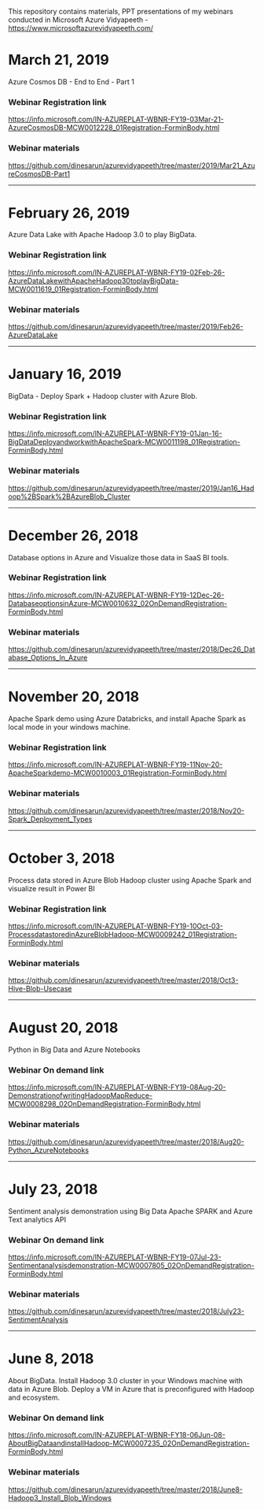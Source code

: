This repository contains materials, PPT presentations of my webinars conducted in Microsoft Azure Vidyapeeth - https://www.microsoftazurevidyapeeth.com/

# March 21, 2019
Azure Cosmos DB - End to End - Part 1
### Webinar Registration link
https://info.microsoft.com/IN-AZUREPLAT-WBNR-FY19-03Mar-21-AzureCosmosDB-MCW0012228_01Registration-ForminBody.html
### Webinar materials
https://github.com/dinesarun/azurevidyapeeth/tree/master/2019/Mar21_AzureCosmosDB-Part1

----------------------------------------------------------------------------------------------------------------------------------------

# February 26, 2019
Azure Data Lake with Apache Hadoop 3.0 to play BigData.
### Webinar Registration link
https://info.microsoft.com/IN-AZUREPLAT-WBNR-FY19-02Feb-26-AzureDataLakewithApacheHadoop30toplayBigData-MCW0011619_01Registration-ForminBody.html 
### Webinar materials
https://github.com/dinesarun/azurevidyapeeth/tree/master/2019/Feb26-AzureDataLake  

----------------------------------------------------------------------------------------------------------------------------------------

# January 16, 2019
BigData - Deploy Spark + Hadoop cluster with Azure Blob.
### Webinar Registration link
https://info.microsoft.com/IN-AZUREPLAT-WBNR-FY19-01Jan-16-BigDataDeployandworkwithApacheSpark-MCW0011198_01Registration-ForminBody.html 
### Webinar materials
https://github.com/dinesarun/azurevidyapeeth/tree/master/2019/Jan16_Hadoop%2BSpark%2BAzureBlob_Cluster  

----------------------------------------------------------------------------------------------------------------------------------------

# December 26, 2018
Database options in Azure and Visualize those data in SaaS BI tools.
### Webinar Registration link
https://info.microsoft.com/IN-AZUREPLAT-WBNR-FY19-12Dec-26-DatabaseoptionsinAzure-MCW0010632_02OnDemandRegistration-ForminBody.html
### Webinar materials
https://github.com/dinesarun/azurevidyapeeth/tree/master/2018/Dec26_Database_Options_In_Azure 

----------------------------------------------------------------------------------------------------------------------------------------

# November 20, 2018
Apache Spark demo using Azure Databricks, and install Apache Spark as local mode in your windows machine.
### Webinar Registration link
https://info.microsoft.com/IN-AZUREPLAT-WBNR-FY19-11Nov-20-ApacheSparkdemo-MCW0010003_01Registration-ForminBody.html
### Webinar materials
https://github.com/dinesarun/azurevidyapeeth/tree/master/2018/Nov20-Spark_Deployment_Types 

----------------------------------------------------------------------------------------------------------------------------------------

# October 3, 2018
Process data stored in Azure Blob Hadoop cluster using Apache Spark and visualize result in Power BI
### Webinar Registration link
https://info.microsoft.com/IN-AZUREPLAT-WBNR-FY19-10Oct-03-ProcessdatastoredinAzureBlobHadoop-MCW0009242_01Registration-ForminBody.html
### Webinar materials
https://github.com/dinesarun/azurevidyapeeth/tree/master/2018/Oct3-Hive-Blob-Usecase 

----------------------------------------------------------------------------------------------------------------------------------------

# August 20, 2018
Python in Big Data and Azure Notebooks
### Webinar On demand link
https://info.microsoft.com/IN-AZUREPLAT-WBNR-FY19-08Aug-20-DemonstrationofwritingHadoopMapReduce-MCW0008298_02OnDemandRegistration-ForminBody.html
### Webinar materials
https://github.com/dinesarun/azurevidyapeeth/tree/master/2018/Aug20-Python_AzureNotebooks 

----------------------------------------------------------------------------------------------------------------------------------------

# July 23, 2018
Sentiment analysis demonstration using Big Data Apache SPARK and Azure Text analytics API
### Webinar On demand link 
https://info.microsoft.com/IN-AZUREPLAT-WBNR-FY19-07Jul-23-Sentimentanalysisdemonstration-MCW0007805_02OnDemandRegistration-ForminBody.html
### Webinar materials
https://github.com/dinesarun/azurevidyapeeth/tree/master/2018/July23-SentimentAnalysis 

----------------------------------------------------------------------------------------------------------------------------------------

# June 8, 2018
About BigData. Install Hadoop 3.0 cluster in your Windows machine with data in Azure Blob. Deploy a VM in Azure that is preconfigured with Hadoop and ecosystem.
### Webinar On demand link
https://info.microsoft.com/IN-AZUREPLAT-WBNR-FY18-06Jun-08-AboutBigDataandinstallHadoop-MCW0007235_02OnDemandRegistration-ForminBody.html
### Webinar materials
https://github.com/dinesarun/azurevidyapeeth/tree/master/2018/June8-Hadoop3_Install_Blob_Windows  
